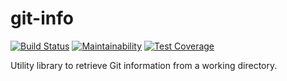 # git-info
[![Build Status](https://travis-ci.org/grimzy/git-info.svg?branch=master)](https://travis-ci.org/grimzy/git-info) [![Maintainability](https://api.codeclimate.com/v1/badges/a470ddc2d9cec40c6b2f/maintainability)](https://codeclimate.com/github/grimzy/git-info/maintainability) [![Test Coverage](https://api.codeclimate.com/v1/badges/a470ddc2d9cec40c6b2f/test_coverage)](https://codeclimate.com/github/grimzy/git-info/test_coverage)

Utility library to retrieve Git information from a working directory.
